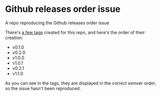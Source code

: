 # Github releases order issue

A repo reproducing the Github releases order issue

There's [a few tags](https://github.com/dskecse/gh_releases_order_issue/tags) created for this repo,
and here's the order of their creation:

* v0.1.0
* v0.2.0
* v1.0.0
* v1.0.1
* v0.2.1
* v1.1.0

As you can see in the tags, they are displayed in the correct semver order, so the issue hasn't been reproduced.
